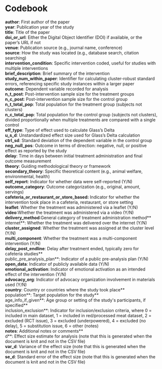 # Codebook

**author**: First author of the paper\
**year**: Publication year of the study\
**title**: Title of the paper\
**doi_or_url**: Either the Digital Object Identifier (DOI) if available, or the paper’s URL if not\
**venue**: Publication source (e.g., journal name, conference)\
**source**: How the study was located (e.g., database search, citation searching)\
**intervention_condition**: Specific intervention coded, useful for studies with multiple interventions\
**brief_description**: Brief summary of the intervention\
**study_num_within_paper**: Identifier for calculating cluster-robust standard errors, referencing specific study instances within a larger paper\
**outcome**: Dependent variable recorded for analysis\
**n_t_post**: Post-intervention sample size for the treatment groups\
**n_c_post**: Post-intervention sample size for the control group\
**n_t_total_pop**: Total population for the treatment group (subjects not clusters)\
**n_c_total_pop**: Total population for the control group (subjects not clusters), divided proportionally when multiple treatments are compared with a single control\
**eff_type**: Type of effect used to calculate Glass’s Delta\
**u_s_d**: Unstandardized effect size used for Glass’s Delta calculation\
**ctrl_sd**: Standard deviation of the dependent variable in the control group\
**neg_null_pos**: Outcome in terms of direction: negative, null, or positive effect as reported by the study\
**delay**: Time in days between initial treatment administration and final outcome measurement\
**theory**: Guiding methodological theory or framework\
**secondary_theory**: Specific theoretical content (e.g., animal welfare, environmental, health)\
**self_report**: Indicator for whether data were self-reported (Y/N)\
**outcome_category**: Outcome categorization (e.g., original, amount, servings)\
**cafeteria_or_restaurant_or_store_based:** Indicator for whether the intervention took place in a cafeteria, restaurant, or store setting\
**leaflet**: Whether the treatment was administered via a leaflet (Y/N)**\
video**:Whether the treatment was administered via a video (Y/N)**\
delivery_method**:General category of treatment administration method**\
internet**: Whether the treatment was delivered over the internet (Y/N)**\
cluster_assigned**: Whether the treatment was assigned at the cluster level (Y/N)**\
multi_component**: Whether the treatment was a multi-component intervention (Y/N)**\
delay_post_endline**: Delay after treatment ended, typically zero for cafeteria studies**\
public_pre_analysis_plan**: Indicator of a public pre-analysis plan (Y/N)**\
open_data**: Indicator of publicly available data (Y/N)**\
emotional_activation**: Indicator of emotional activation as an intended effect of the intervention (Y/N)**\
advocacy_org**: Indicator of advocacy organization involvement in materials used (Y/N)**\
country**: Country or countries where the study took place**\
population**: Target population for the study**\
age_info_if_given**: Age group or setting of the study's participants, if specified**\
inclusion_exclusion**: Indicator for inclusion/exclusion criteria, where 0 = included in main dataset, 1 = included in red/processed meat dataset, 2 = excluded (RCT issue), 3 = excluded (underpowered), 4 = excluded (no delay), 5 = substitution issue, 6 = other (notes)\
**notes**: Additional notes or comments**\
d**: Effect size estimate for analysis (note that this is generated when the document is knit and not in the CSV file)\
**var_d**: Variance of the effect size (note that this is generated when the document is knit and not in the CSV file)**\
se_d**: Standard error of the effect size (note that this is generated when the document is knit and not in the CSV file)
